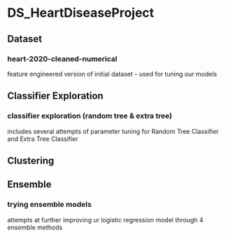 # DS_HeartDiseaseProject
## Dataset
### heart-2020-cleaned-numerical
feature engineered version of initial dataset - used for tuning our models
## Classifier Exploration
### classifier exploration (random tree & extra tree)
includes several attempts of parameter tuning for Random Tree Classifier and Extra Tree Classifier

## Clustering

## Ensemble
### trying ensemble models
attempts at further improving ur logistic regression model through 4 ensemble methods